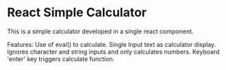 # React Simple Calculator

This is a simple calculator developed in a single react component. 

Features:
Use of eval() to calculate.
Single Input text as calculator display.
Ignores character and string inputs and only calculates numbers.
Keyboard 'enter' key triggers calculate function. 


